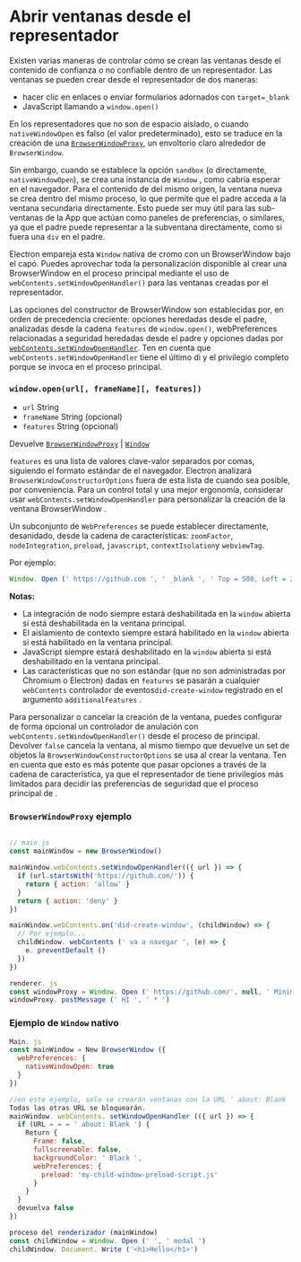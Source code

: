 # Abrir ventanas desde el representador

Existen varias maneras de controlar cómo se crean las ventanas desde el contenido de confianza o no confiable dentro de un representador. Las ventanas se pueden crear desde el representador de dos maneras:

- hacer clic en enlaces o enviar formularios adornados con `target=_blank`
- JavaScript llamando a `window.open()`

En los representadores que no son de espacio aislado, o cuando `nativeWindowOpen` es falso (el valor predeterminado), esto se traduce en la creación de una [`BrowserWindowProxy`](browser-window-proxy.md), un envoltorio claro alrededor de `BrowserWindow`.

Sin embargo, cuando se establece la opción `sandbox` (o directamente, `nativeWindowOpen`), se crea una instancia de `Window` , como cabría esperar en el navegador. Para el contenido de del mismo origen, la ventana nueva se crea dentro del mismo proceso, lo que permite que el padre acceda a la ventana secundaria directamente. Esto puede ser muy útil para las sub-ventanas de la App que actúan como paneles de preferencias, o similares, ya que el padre puede representar a la subventana directamente, como si fuera una `div` en el padre.

Electron empareja esta `Window` nativa de cromo con un BrowserWindow bajo el capó. Puedes aprovechar toda la personalización disponible al crear una BrowserWindow en el proceso principal mediante el uso de `webContents.setWindowOpenHandler()` para las ventanas creadas por el representador.

Las opciones del constructor de BrowserWindow son establecidas por, en orden de precedencia creciente: opciones heredadas desde el padre, analizadas desde la cadena `features` de `window.open()`, webPreferences relacionadas a seguridad heredadas desde el padre y opciones dadas por [`webContents.setWindowOpenHandler`](web-contents.md#contentssetwindowopenhandlerhandler). Ten en cuenta que `webContents.setWindowOpenHandler` tiene el último di y el privilegio completo porque se invoca en el proceso principal.

### `window.open(url[, frameName][, features])`

* `url` String
* `frameName` String (opcional)
* `features` String (opcional)

Devuelve [`BrowserWindowProxy`](browser-window-proxy.md) | [`Window`](https://developer.mozilla.org/en-US/docs/Web/API/Window)

`features` es una lista de valores clave-valor separados por comas, siguiendo el formato estándar de el navegador. Electron analizará `BrowserWindowConstructorOptions` fuera de esta lista de cuando sea posible, por conveniencia. Para un control total y una mejor ergonomía, considerar usar `webContents.setWindowOpenHandler` para personalizar la creación de la ventana BrowserWindow .

Un subconjunto de `WebPreferences` se puede establecer directamente, desanidado, desde la cadena de características: `zoomFactor`, `nodeIntegration`, `preload`, `javascript`, `contextIsolation`y `webviewTag`.

Por ejemplo:

```js
Window. Open (' https://github.com ', ' _blank ', ' Top = 500, Left = 200, Frame = false, nodeIntegration = no ')
```

**Notas:**

* La integración de nodo siempre estará deshabilitada en la `window` abierta si está deshabilitada en la ventana principal.
* El aislamiento de contexto siempre estará habilitado en la `window` abierta si está habilitado en la ventana principal.
* JavaScript siempre estará deshabilitado en la `window` abierta si está deshabilitado en la ventana principal.
* Las características que no son estándar (que no son administradas por Chromium o Electron) dadas en `features` se pasarán a cualquier `webContents` controlador de eventos`did-create-window` registrado en el argumento `additionalFeatures` .

Para personalizar o cancelar la creación de la ventana, puedes configurar de forma opcional un controlador de anulación con `webContents.setWindowOpenHandler()` desde el proceso de principal. Devolver `false` cancela la ventana, al mismo tiempo que devuelve un set de objetos la `BrowserWindowConstructorOptions` se usa al crear la ventana. Ten en cuenta que esto es más potente que pasar opciones a través de la cadena de característica, ya que el representador de tiene privilegios más limitados para decidir las preferencias de seguridad que el proceso principal de .

### `BrowserWindowProxy` ejemplo

```javascript

// main.js
const mainWindow = new BrowserWindow()

mainWindow.webContents.setWindowOpenHandler(({ url }) => {
  if (url.startsWith('https://github.com/')) {
    return { action: 'allow' }
  }
  return { action: 'deny' }
})

mainWindow.webContents.on('did-create-window', (childWindow) => {
  // Por ejemplo...
  childWindow. webContents (' va a navegar ', (e) => {
    e. preventDefault ()
  })
})
```

```javascript
renderer. js
const windowProxy = Window. Open (' https://github.com/', null, ' Minimizable = false ')
windowProxy. postMessage (' HI ', ' * ')
```

### Ejemplo de `Window` nativo

```javascript
Main. js
const mainWindow = New BrowserWindow ({
  webPreferences: {
    nativeWindowOpen: true
  }
})

//en este ejemplo, solo se crearán ventanas con la URL ' about: Blank '.
Todas las otras URL se bloquearán.
mainWindow. webContents. setWindowOpenHandler (({ url }) => {
  if (URL = = = ' about: Blank ') {
    Return {
      Frame: false,
      fullscreenable: false,
      backgroundColor: ' Black ',
      webPreferences: {
        preload: 'my-child-window-preload-script.js'
      }
    }
  }
  devuelva false
})
```

```javascript
proceso del renderizador (mainWindow)
const childWindow = Window. Open (' ', ' modal ')
childWindow. Document. Write ('<h1>Hello</h1>')
```
